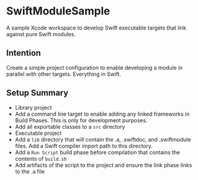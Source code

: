 # SwiftModuleSample
A sample Xcode workspace to develop Swift executable targets that link against pure Swift modules.

## Intention

Create a simple project configuration to enable developing a module in parallel with other targets. Everything in Swift.

## Setup Summary
* Library project
 * Add a command line target to enable adding any linked frameworks in Build Phases.  This is only for development purposes.
 * Add all exportable classes to a `src` directory
* Executable project
 * Add a `lib` directory that will contain the .a, .swiftdoc, and .swiftmodule files. Add a Swift compiler import path to this directory.
 * Add a `Run Script` build phase before compilation that contains the contents of `build.sh`
 * Add artifacts of the script to the project and ensure the link phase links to the .a file
